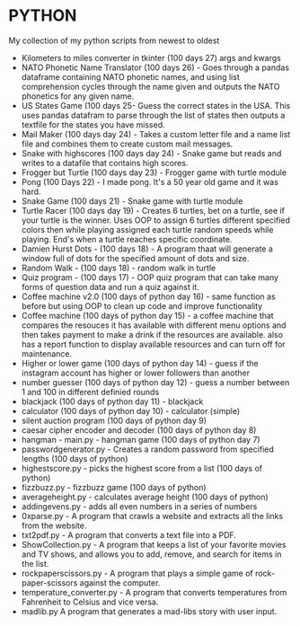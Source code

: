 # PYTHON

My collection of my python scripts from newest to oldest

- Kilometers to miles converter in tkinter (100 days 27) args and kwargs
- NATO Phonetic Name Translator (100 days 26) - Goes through a pandas dataframe containing NATO phonetic names, and using list comprehension cycles through the name given and outputs the NATO phonetics for any given name.
- US States Game (100 days 25- Guess the correct states in the USA. This uses pandas datafram to parse through the list of states then outputs a textfile for the states you have missed.
- Mail Maker (100 days day 24) - Takes a custom letter file and a name list file and combines them to create custom mail messages.
- Snake with highscores (100 days day 24) - Snake game but reads and writes to a datafile that contains high scores.
- Frogger but Turtle (100 days day 23) - Frogger game with turtle module
- Pong (100 Days 22) - I made pong. It's a 50 year old game and it was hard.
- Snake Game (100 days 21) - Snake game with turtle module
- Turtle Racer (100 days day 19) - Creates 6 turtles, bet on a turtle, see if your turtle is the winner. Uses OOP to assign 6 turtles different specified colors then while playing assigned each turtle random speeds while playing. End's when a turtle reaches specific coordinate.
- Damien Hurst Dots - (100 days 18) - A program thaat will generate a window full of dots for the specified amount of dots and size. 
- Random Walk - (100 days 18) - random walk in turtle
- Quiz program - (100 days 17) - OOP quiz program that can take many forms of question data and run a quiz against it.
- Coffee machine v2.0 (100 days of python day 16) - same function as before but using OOP to clean up code and improve functionality
- Coffee machine (100 days of python day 15) - a coffee machine that compares the resouces it has available with different menu options and then takes payment to make a drink if the resources are available. also has a report function to display available resources and can turn off for maintenance.
- Higher or lower game (100 days of python day 14) - guess if the instagram account has higher or lower followers than another
- number guesser (100 days of python day 12) - guess a number between 1 and 100 in different definied rounds
- blackjack (100 days of python day 11) - blackjack
- calculator (100 days of python day 10) - calculator (simple)
- silent auction program (100 days of python day 9)
- caesar cipher encoder and decoder (100 days of python day 8)
- hangman - main.py - hangman game (100 days of python day 7)
- passwordgenerator.py - Creates a random password from specified lengths (100 days of python)
- highestscore.py - picks the highest score from a list (100 days of python)
- fizzbuzz.py - fizzbuzz game (100 days of python)
- averageheight.py - calculates average height (100 days of python)
- addingevens.py - adds all even numbers in a series of numbers
- 0xparse.py - A program that crawls a website and extracts all the links from the website.
- txt2pdf.py - A program that converts a text file into a PDF.
- ShowCollection.py - A program that keeps a list of your favorite movies and TV shows, and allows you to add, remove, and search for items in the list.
- rockpaperscissors.py - A program that plays a simple game of rock-paper-scissors against the computer.
- temperature_converter.py - A program that converts temperatures from Fahrenheit to Celsius and vice versa.
- madlib.py A program that generates a mad-libs story with user input.
